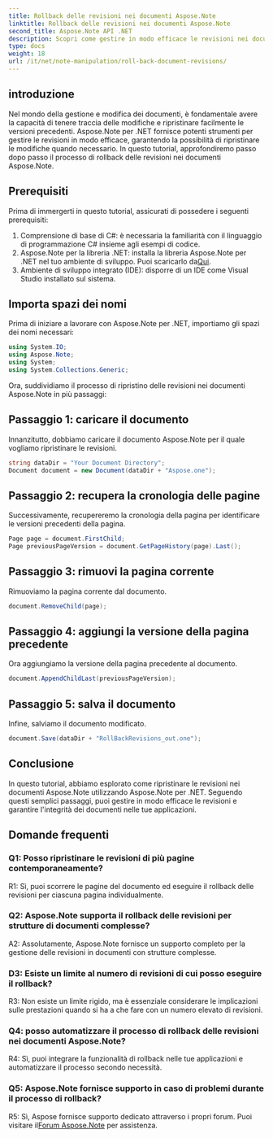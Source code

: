 ```yaml
---
title: Rollback delle revisioni nei documenti Aspose.Note
linktitle: Rollback delle revisioni nei documenti Aspose.Note
second_title: Aspose.Note API .NET
description: Scopri come gestire in modo efficace le revisioni nei documenti Aspose.Note utilizzando Aspose.Note per .NET. Segui una guida passo passo per ripristinare le revisioni senza problemi.
type: docs
weight: 18
url: /it/net/note-manipulation/roll-back-document-revisions/
---
```

## introduzione

Nel mondo della gestione e modifica dei documenti, è fondamentale avere la capacità di tenere traccia delle modifiche e ripristinare facilmente le versioni precedenti. Aspose.Note per .NET fornisce potenti strumenti per gestire le revisioni in modo efficace, garantendo la possibilità di ripristinare le modifiche quando necessario. In questo tutorial, approfondiremo passo dopo passo il processo di rollback delle revisioni nei documenti Aspose.Note.

## Prerequisiti

Prima di immergerti in questo tutorial, assicurati di possedere i seguenti prerequisiti:

1. Comprensione di base di C#: è necessaria la familiarità con il linguaggio di programmazione C# insieme agli esempi di codice.
2.  Aspose.Note per la libreria .NET: installa la libreria Aspose.Note per .NET nel tuo ambiente di sviluppo. Puoi scaricarlo da[Qui](https://releases.aspose.com/note/net/).
3. Ambiente di sviluppo integrato (IDE): disporre di un IDE come Visual Studio installato sul sistema.

## Importa spazi dei nomi

Prima di iniziare a lavorare con Aspose.Note per .NET, importiamo gli spazi dei nomi necessari:

```csharp
using System.IO;
using Aspose.Note;
using System;
using System.Collections.Generic;
```

Ora, suddividiamo il processo di ripristino delle revisioni nei documenti Aspose.Note in più passaggi:

## Passaggio 1: caricare il documento

Innanzitutto, dobbiamo caricare il documento Aspose.Note per il quale vogliamo ripristinare le revisioni.

```csharp
string dataDir = "Your Document Directory";
Document document = new Document(dataDir + "Aspose.one");
```

## Passaggio 2: recupera la cronologia delle pagine

Successivamente, recupereremo la cronologia della pagina per identificare le versioni precedenti della pagina.

```csharp
Page page = document.FirstChild;
Page previousPageVersion = document.GetPageHistory(page).Last();
```

## Passaggio 3: rimuovi la pagina corrente

Rimuoviamo la pagina corrente dal documento.

```csharp
document.RemoveChild(page);
```

## Passaggio 4: aggiungi la versione della pagina precedente

Ora aggiungiamo la versione della pagina precedente al documento.

```csharp
document.AppendChildLast(previousPageVersion);
```

## Passaggio 5: salva il documento

Infine, salviamo il documento modificato.

```csharp
document.Save(dataDir + "RollBackRevisions_out.one");
```

## Conclusione

In questo tutorial, abbiamo esplorato come ripristinare le revisioni nei documenti Aspose.Note utilizzando Aspose.Note per .NET. Seguendo questi semplici passaggi, puoi gestire in modo efficace le revisioni e garantire l'integrità dei documenti nelle tue applicazioni.

## Domande frequenti

### Q1: Posso ripristinare le revisioni di più pagine contemporaneamente?

R1: Sì, puoi scorrere le pagine del documento ed eseguire il rollback delle revisioni per ciascuna pagina individualmente.

### Q2: Aspose.Note supporta il rollback delle revisioni per strutture di documenti complesse?

A2: Assolutamente, Aspose.Note fornisce un supporto completo per la gestione delle revisioni in documenti con strutture complesse.

### D3: Esiste un limite al numero di revisioni di cui posso eseguire il rollback?

R3: Non esiste un limite rigido, ma è essenziale considerare le implicazioni sulle prestazioni quando si ha a che fare con un numero elevato di revisioni.

### Q4: posso automatizzare il processo di rollback delle revisioni nei documenti Aspose.Note?

R4: Sì, puoi integrare la funzionalità di rollback nelle tue applicazioni e automatizzare il processo secondo necessità.

### Q5: Aspose.Note fornisce supporto in caso di problemi durante il processo di rollback?

 R5: Sì, Aspose fornisce supporto dedicato attraverso i propri forum. Puoi visitare il[Forum Aspose.Note](https://forum.aspose.com/c/note/28) per assistenza.